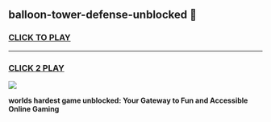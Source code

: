
## balloon-tower-defense-unblocked 👋
<h3>
<a href="https://premium.freeplayer.one?title=balloon-tower-defense-unblocked&ref=14F">CLICK TO PLAY</a></h3>
<hr>

<h3>
<a href="https://premium.freeplayer.one?title=balloon-tower-defense-unblocked&ref=14F">CLICK 2 PLAY</a>
  
</h3>

<a href="https://premium.freeplayer.one?title=balloon-tower-defense-unblocked&ref=12F/"><img src="https://clearcache.store/games.png"></a>


**worlds hardest game unblocked: Your Gateway to Fun and Accessible Online Gaming**

